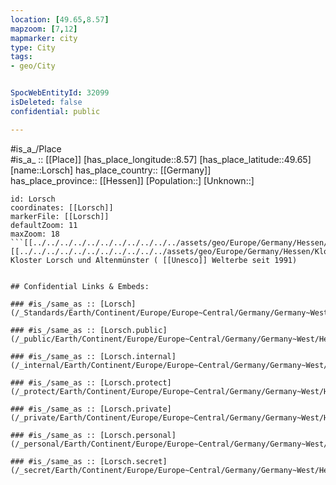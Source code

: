 ```yaml
---
location: [49.65,8.57] 
mapzoom: [7,12] 
mapmarker: city 
type: City
tags:
- geo/City


SpocWebEntityId: 32099
isDeleted: false
confidential: public

---
```

#is_a_/Place  
#is_a_ :: [[Place]] 
[has_place_longitude::8.57] 
[has_place_latitude::49.65] 
[name::Lorsch] 
has_place_country:: [[Germany]]  
has_place_province:: [[Hessen]] 
[Population::] 
[Unknown::] 


```leaflet
id: Lorsch
coordinates: [[Lorsch]] 
markerFile: [[Lorsch]] 
defaultZoom: 11 
maxZoom: 18
```[[../../../../../../../../../../../assets/geo/Europe/Germany/Hessen/Kloster_Lorsch.webp]]]]![[../../../../../../../../../../../assets/geo/Europe/Germany/Hessen/Kloster_Lorsch.webp]]]]] 
Kloster Lorsch und Altenmünster ( [[Unesco]] Welterbe seit 1991)


## Confidential Links & Embeds: 

### #is_/same_as :: [Lorsch](/_Standards/Earth/Continent/Europe/Europe~Central/Germany/Germany~West/Hessen/counties~Hessen/Bergstraße/cities~Bergstraße/Lorsch.md) 

### #is_/same_as :: [Lorsch.public](/_public/Earth/Continent/Europe/Europe~Central/Germany/Germany~West/Hessen/counties~Hessen/Bergstraße/cities~Bergstraße/Lorsch.public.md) 

### #is_/same_as :: [Lorsch.internal](/_internal/Earth/Continent/Europe/Europe~Central/Germany/Germany~West/Hessen/counties~Hessen/Bergstraße/cities~Bergstraße/Lorsch.internal.md) 

### #is_/same_as :: [Lorsch.protect](/_protect/Earth/Continent/Europe/Europe~Central/Germany/Germany~West/Hessen/counties~Hessen/Bergstraße/cities~Bergstraße/Lorsch.protect.md) 

### #is_/same_as :: [Lorsch.private](/_private/Earth/Continent/Europe/Europe~Central/Germany/Germany~West/Hessen/counties~Hessen/Bergstraße/cities~Bergstraße/Lorsch.private.md) 

### #is_/same_as :: [Lorsch.personal](/_personal/Earth/Continent/Europe/Europe~Central/Germany/Germany~West/Hessen/counties~Hessen/Bergstraße/cities~Bergstraße/Lorsch.personal.md) 

### #is_/same_as :: [Lorsch.secret](/_secret/Earth/Continent/Europe/Europe~Central/Germany/Germany~West/Hessen/counties~Hessen/Bergstraße/cities~Bergstraße/Lorsch.secret.md)

